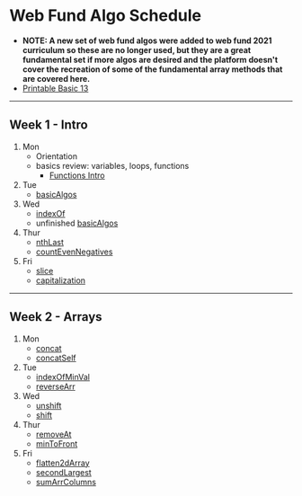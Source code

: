 # Web Fund Algo Schedule

- **NOTE: A new set of web fund algos were added to web fund 2021 curriculum so these are no longer used, but they are a great fundamental set if more algos are desired and the platform doesn't cover the recreation of some of the fundamental array methods that are covered here.**
- [Printable Basic 13](https://docs.google.com/document/d/1Vw-8ZzZy_kfkcK-6MUkXJNfNQ7qX9_nkxnIBNoVNdbM/edit#heading=h.wr6t3eu5n64f)

---

## Week 1 - Intro

1. Mon
   - Orientation
   - basics review: variables, loops, functions
     - [Functions Intro](../src/intro/basicAlgos/intro.md)
2. Tue
   - [basicAlgos](../src/intro/basicAlgos/index.js)
3. Wed
   - [indexOf](../src/recreated_methods/Array/indexOf/index.js)
   - unfinished [basicAlgos](../src/intro/basicAlgos/index.js)
4. Thur
   - [nthLast](../src/arrays/nthLast/index.js)
   - [countEvenNegatives](../src/arrays/countEvenNegatives/index.js)
5. Fri
   - [slice](../src/recreated_methods/Array/slice/index.js)
   - [capitalization](../src/strings/capitalization/index.js)

---

## Week 2 - Arrays

1. Mon
   - [concat](../src/recreated_methods/Array/concat/index.js)
   - [concatSelf](../src/arrays/concatSelf/index.js)
2. Tue
   - [indexOfMinVal](../src/arrays/indexOfMinVal/index.js)
   - [reverseArr](../src/arrays/reverseArr/index.js)
3. Wed
   - [unshift](../src/recreated_methods/Array/unshift/index.js)
   - [shift](../src/recreated_methods/Array/shift/index.js)
4. Thur
   - [removeAt](../src/arrays/removeAt/index.js)
   - [minToFront](../src/arrays/minToFront/index.js)
5. Fri
   - [flatten2dArray](../src/arrays/flatten2dArray/index.js)
   - [secondLargest](../src/arrays/secondLargest/index.js)
   - [sumArrColumns](../src/arrays/sumArrColumns/index.js)
